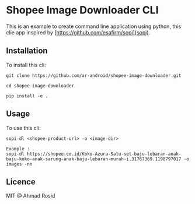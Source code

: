 # Shopee Image Downloader CLI

This is an example to create command line application using python, this clie app inspired by [https://github.com/esafirm/sopi](sopi).

## Installation

To install this cli:
```
git clone https://github.com/ar-android/shopee-image-downloader.git

cd shopee-image-downloader

pip install -e .
```

## Usage

To use this cli:
```
sopi-dl <shopee-product-url> -o <image-dir>

Example :
sopi-dl https://shopee.co.id/Koko-Azura-Satu-set-baju-lebaran-anak-baju-koko-anak-sarung-anak-baju-lebaran-murah-i.31767369.1198797017 -o images -nn
```

## Licence

MIT @ Ahmad Rosid